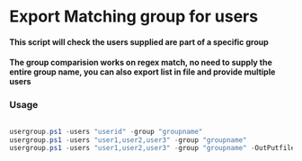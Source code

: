 # Export Matching group for users

#### This script will check the users supplied are part of a specific group
#### The group comparision works on regex match, no need to supply the entire group name, you can also export list in file and provide multiple users

### Usage
``` PowerShell

usergroup.ps1 -users "userid" -group "groupname"
usergroup.ps1 -users "user1,user2,user3" -group "groupname"
usergroup.ps1 -users "user1,user2,user3" -group "groupname" -OutPutfile -filename filepath.csv

```
